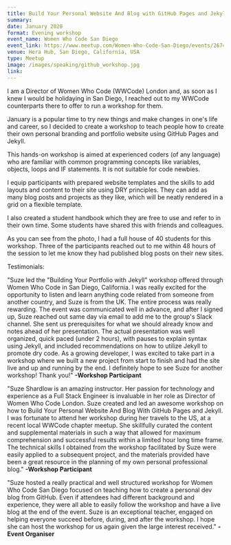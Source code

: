 ```yaml
---
title: Build Your Personal Website And Blog with GitHub Pages and Jekyll
summary: 
date: January 2020
format: Evening workshop
event_name: Women Who Code San Diego
event_link: https://www.meetup.com/Women-Who-Code-San-Diego/events/267484617/
venue: Hera Hub, San Diego, California, USA
type: Meetup
image: /images/speaking/github_workshop.jpg
link: 
---
```


I am a Director of Women Who Code (WWCode) London and, as soon as I knew I would be holidaying in San Diego, I reached out to my WWCode counterparts there to offer to run a workshop for them.

January is a popular time to try new things and make changes in one's life and career, so I decided to create a workshop to teach people how to create their own personal branding and portfolio website using GitHub Pages and Jekyll.

This hands-on workshop is aimed at experienced coders (of any language) who are familiar with common programming concepts like variables, objects, loops and IF statements.  It is not suitable for code newbies.

I equip participants with prepared website templates and the skills to add layouts and content to their site using DRY principles.  They can add as many blog posts and projects as they like, which will be neatly rendered in a grid on a flexible template.

I also created a student handbook which they are free to use and refer to in their own time.  Some students have shared this with friends and colleagues.

As you can see from the photo, I had a full house of 40 students for this workshop.  Three of the participants reached out to me within 48 hours of the session to let me know they had published blog posts on their new sites.

Testimonials:

"Suze led the "Building Your Portfolio with Jekyll" workshop offered through Women Who Code in San Diego, California. I was really excited for the opportunity to listen and learn anything code related from someone from another country, and Suze is from the UK. The entire process was really rewarding. The event was communicated well in advance, and after I signed up, Suze reached out same day via email to add me to the group's Slack channel. She sent us prerequisites for what we should already know and notes ahead of her presentation. The actual presentation was well organized, quick paced (under 2 hours), with pauses to explain syntax using Jekyll, and included recommendations on how to utilize Jekyll to promote dry code. As a growing developer, I was excited to take part in a workshop where we built a new project from start to finish and had the site live and up and running by the end. I definitely hope to see Suze for another workshop! Thank you!"
**-Workshop Participant**

"Suze Shardlow is an amazing instructor. Her passion for technology and experience as a Full Stack Engineer is invaluable in her role as Director of Women Who Code London. Suze created and led an awesome workshop on how to Build Your Personal Website And Blog With GitHub Pages and Jekyll. I was fortunate to attend her workshop during her travels to the US, at a recent local WWCode chapter meetup. She skillfully curated the content and supplemental materials in such a way that allowed for maximum comprehension and successful results within a limited hour long time frame. The technical skills I obtained from the workshop facilitated by Suze were easily applied to a subsequent project, and the materials provided have been a great resource in the planning of my own personal professional blog."
**-Workshop Participant**

"Suze hosted a really practical and well structured workshop for Women Who Code San Diego focused on teaching how to create a personal dev blog from GitHub. Even if attendees had different background and experience, they were all able to easily follow the workshop and have a live blog at the end of the event. Suze is an exceptional teacher, engaged on helping everyone succeed before, during, and after the workshop. I hope she can host the workshop for us again given the large interest received."
**-Event Organiser**